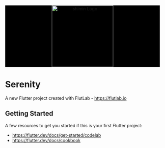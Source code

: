 <p align="center" style="background: black">
   <a href="http://www.sistra.com.co/" target="blank"><img src="https://logopond.com/logos/bc9fbbbf9c7984405fe2cb7e3eec99c6.png" width="200" alt="shimin Logo" /></a>
</p>

# Serenity

A new Flutter project created with FlutLab - https://flutlab.io

## Getting Started

A few resources to get you started if this is your first Flutter project:

- https://flutter.dev/docs/get-started/codelab
- https://flutter.dev/docs/cookbook


